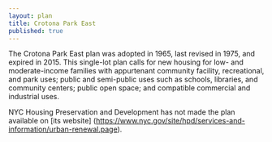 ```yaml
---
layout: plan
title: Crotona Park East
published: true
---
```


The Crotona Park East plan was adopted in 1965, last revised in 1975, and expired in 2015. This single-lot plan calls for new housing for low- and moderate-income families with appurtenant community facility, recreational, and park uses; public and semi-public uses such as schools, libraries, and community centers; public open space; and compatible commercial and industrial uses.

NYC Housing Preservation and Development has not made the plan available on [its website] (https://www.nyc.gov/site/hpd/services-and-information/urban-renewal.page).

